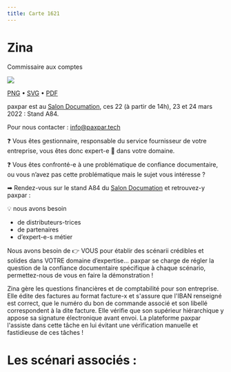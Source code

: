 ```yaml
---
title: Carte 1621
---
```


# Zina


Commissaire
aux comptes


![](https://media.paxpar.tech/ludi/card_1621_recto.png)

[PNG](https://media.paxpar.tech/ludi/card_1621_recto.png) • [SVG](https://media.paxpar.tech/ludi/card_1621_recto.svg) • [PDF](https://media.paxpar.tech/ludi/card_1621_recto.pdf)

paxpar est au [Salon Documation](https://www.documation.fr/info_societe/527/paxpartech.html), ces 22 (à partir de 14h), 23 et 24 mars 2022 : Stand A84.

Pour nous contacter : info@paxpar.tech

❓ Vous êtes gestionnaire, responsable du service fournisseur de votre entreprise, vous êtes donc expert-e 👏 dans votre domaine. 

❓ Vous êtes confronté-e à une problématique de confiance documentaire, ou vous n’avez pas cette problématique mais le sujet vous intéresse ? 

➡ Rendez-vous sur le stand A84 du [Salon Documation](https://www.documation.fr/info_societe/527/paxpartech.html) et retrouvez-y paxpar :

💡 nous avons besoin
  - de distributeurs-trices
  - de partenaires
  - d’expert-e-s métier


Nous avons besoin de 👉 VOUS pour établir des scénarii crédibles et solides dans VOTRE domaine d’expertise… paxpar se charge de régler la question de la confiance documentaire spécifique à chaque scénario, permettez-nous de vous en faire la démonstration !

Zina gère les questions financières et de comptabilité pour son entreprise. Elle édite des factures au format facture-x et s'assure que l'IBAN renseigné est correct, que le numéro du bon de commande associé et son libellé correspondent à la dite facture. Elle vérifie que son supérieur hiérarchique y appose sa signature électronique avant envoi. La plateforme paxpar l'assiste dans cette tâche en lui évitant une vérification manuelle et fastidieuse de ces tâches !
# Les scénari associés :
   


